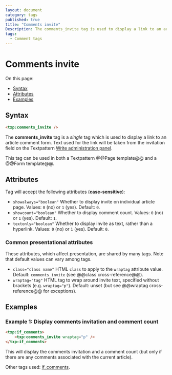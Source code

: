 ```yaml
---
layout: document
category: tags
published: true
title: "Comments invite"
Description: The comments_invite tag is used to display a link to an article comment form.
tags:
  - Comment tags
---
```


# Comments invite

On this page:

* [Syntax](#user-content-syntax)
* [Attributes](#user-content-attributes)
* [Examples](#user-content-examples)

## Syntax

~~~ html
<txp:comments_invite />
~~~

The **comments_invite** tag is a *single* tag which is used to display a link to an article comment form. Text used for the link will be taken from the invitation field on the Textpattern [Write administration panel](../administration/write-panel).

This tag can be used in both a Textpattern @@Page template@@ and a @@Form template@@.

## Attributes

Tag will accept the following attributes (**case-sensitive**):

* `showalways="boolean"`
Whether to display invite on individual article page.
Values: `0` (no) or `1` (yes).
Default: `0`.
* `showcount="boolean"`
Whether to display comment count.
Values: `0` (no) or `1` (yes).
Default: `1`.
* `textonly="boolean"`
Whether to display invite as text, rather than a hyperlink.
Values: `0` (no) or `1` (yes).
Default: `0`.

### Common presentational attributes

These attributes, which affect presentation, are shared by many tags. Note that default values can vary among tags.

* `class="class name"`
HTML `class` to apply to the `wraptag` attribute value.
Default: `comments_invite` (see @@class cross-reference@@).
* `wraptag="tag"`
HTML tag to wrap around invite text, specified without brackets (e.g. `wraptag="p"`).
Default: unset (but see @@wraptag cross-reference@@ for exceptions).

## Examples

### Example 1: Display comments invitation and comment count

~~~ html
<txp:if_comments>
    <txp:comments_invite wraptag="p" />
</txp:if_comments>
~~~

This will display the comments invitation and a comment count (but only if there are any comments associated with the current article).

Other tags used: [if_comments](if-comments).
